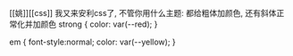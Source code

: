 [[姚]][[css]]
我又来安利css了, 不管你用什么主题: 都给粗体加颜色, 还有斜体正常化并加颜色
strong
{
    color: var(--red);
}

em
{
    font-style:normal;
    color: var(--yellow);
}
